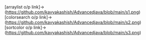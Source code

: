[arraylist o/p link]->(https://github.com/kavyakashish/Advancedjava/blob/main/s1.png)
[colorsearch o/p link]->(https://github.com/kavyakashish/Advancedjava/blob/main/s2.png)
[sortcolor o/p link]->(https://github.com/kavyakashish/Advancedjava/blob/main/s3.png)
